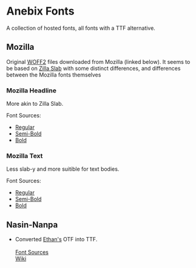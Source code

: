 # Anebix Fonts
A collection of hosted fonts, all fonts with a TTF alternative.


## Mozilla
Original [WOFF2](https://en.wikipedia.org/wiki/Web_Open_Font_Format) files downloaded from Mozilla (linked below).
It seems to be based on [Zilla Slab](https://en.wikipedia.org/wiki/Zilla_Slab) with some distinct differences, and differences between the Mozilla fonts themselves

### Mozilla Headline
More akin to Zilla Slab.

Font Sources:
- [Regular](https://www.mozilla.org/media/fonts/m24/mozilla-headline/MozillaHeadline-Regular.woff2)
- [Semi-Bold](https://www.mozilla.org/media/fonts/m24/mozilla-headline/MozillaHeadline-SemiBold.woff2)
- [Bold](https://www.mozilla.org/media/fonts/m24/mozilla-headline/MozillaHeadline-Bold.woff2)

### Mozilla Text
Less slab-y and more suitible for text bodies.

Font Sources:
- [Regular](https://www.mozilla.org/media/fonts/m24/mozilla-text/MozillaText-Regular.woff2)
- [Semi-Bold](https://www.mozilla.org/media/fonts/m24/mozilla-text/MozillaText-SemiBold.woff2)
- [Bold](https://www.mozilla.org/media/fonts/m24/mozilla-text/MozillaText-Bold.woff2)



## Nasin-Nanpa
- Converted [Ethan's](https://github.com/etbcor) OTF into TTF.
<br><br>[Font Sources](https://github.com/etbcor/nasin-nanpa/tags)
<br>[Wiki](https://sona.pona.la/wiki/sitelen_pona)

